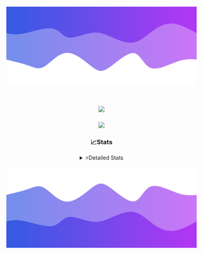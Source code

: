 ![Header](./header.png)
<div align="center">

<h1 align="center">
  <a href="https://git.io/typing-svg">
    <img src="https://readme-typing-svg.herokuapp.com/?lines=Hello,+There!+%F0%9F%91%8B;This+is+chicho.;Owner+on+Ocean;&center=true&size=25">
  </a>
</h1>
  
<p align="center">
  <img src="https://lanyard.cnrad.dev/api/852683595378196480" />
</p>

### 📈Stats
<details>
    <summary> ⚡Detailed Stats</summary>
    <br/>

<!--START_SECTION:waka-->
![Code Time](http://img.shields.io/badge/Code%20Time-454%20hrs%2048%20mins-blue)

![Profile Views](http://img.shields.io/badge/Profile%20Views-13-blue)

**🐱 My GitHub Data** 

> 📦 43.9 kB Used in GitHub's Storage 
 > 
> 🏆 42 Contributions in the Year 2023
 > 
> 🚫 Not Opted to Hire
 > 
> 📜 10 Public Repositories 
 > 
> 🔑 9 Private Repositories 
 > 
**I'm a Night 🦉** 

```text
🌞 Morning                17 commits          █░░░░░░░░░░░░░░░░░░░░░░░░   05.03 % 
🌆 Daytime                56 commits          ████░░░░░░░░░░░░░░░░░░░░░   16.57 % 
🌃 Evening                154 commits         ███████████░░░░░░░░░░░░░░   45.56 % 
🌙 Night                  111 commits         ████████░░░░░░░░░░░░░░░░░   32.84 % 
```
📅 **I'm Most Productive on Tuesday** 

```text
Monday                   19 commits          █░░░░░░░░░░░░░░░░░░░░░░░░   05.62 % 
Tuesday                  76 commits          ██████░░░░░░░░░░░░░░░░░░░   22.49 % 
Wednesday                58 commits          ████░░░░░░░░░░░░░░░░░░░░░   17.16 % 
Thursday                 45 commits          ███░░░░░░░░░░░░░░░░░░░░░░   13.31 % 
Friday                   58 commits          ████░░░░░░░░░░░░░░░░░░░░░   17.16 % 
Saturday                 31 commits          ██░░░░░░░░░░░░░░░░░░░░░░░   09.17 % 
Sunday                   51 commits          ████░░░░░░░░░░░░░░░░░░░░░   15.09 % 
```


📊 **This Week I Spent My Time On** 

```text
🕑︎ Time Zone: America/Argentina/Buenos_Aires

💬 Programming Languages: 
HTML                     8 hrs 8 mins        ████████████░░░░░░░░░░░░░   47.32 % 
JavaScript               5 hrs 11 mins       ████████░░░░░░░░░░░░░░░░░   30.19 % 
CSS                      1 hr 40 mins        ██░░░░░░░░░░░░░░░░░░░░░░░   09.68 % 
Python                   1 hr 9 mins         ██░░░░░░░░░░░░░░░░░░░░░░░   06.74 % 
JSON                     1 hr 1 min          █░░░░░░░░░░░░░░░░░░░░░░░░   05.94 % 

🔥 Editors: 
VS Code                  17 hrs 13 mins      █████████████████████████   100.00 % 

🐱‍💻 Projects: 
ArgBuyReps               9 hrs 43 mins       ██████████████░░░░░░░░░░░   56.45 % 
Unknown Project          3 hrs 36 mins       █████░░░░░░░░░░░░░░░░░░░░   21.00 % 
React                    1 hr 33 mins        ██░░░░░░░░░░░░░░░░░░░░░░░   09.03 % 
Coder                    50 mins             █░░░░░░░░░░░░░░░░░░░░░░░░   04.93 % 
calculadora              39 mins             █░░░░░░░░░░░░░░░░░░░░░░░░   03.78 % 

💻 Operating System: 
Windows                  17 hrs 13 mins      █████████████████████████   100.00 % 
```

**I Mostly Code in JavaScript** 

```text
JavaScript               10 repos            █████████░░░░░░░░░░░░░░░░   35.71 % 
CSS                      4 repos             ████░░░░░░░░░░░░░░░░░░░░░   14.29 % 
HTML                     3 repos             ███░░░░░░░░░░░░░░░░░░░░░░   10.71 % 
C#                       2 repos             ██░░░░░░░░░░░░░░░░░░░░░░░   07.14 % 
Batchfile                1 repo              █░░░░░░░░░░░░░░░░░░░░░░░░   03.57 % 
```




 Last Updated on 18/10/2023 19:10:31 UTC
<!--END_SECTION:waka-->
</details>

![Footer](./footer.png)
